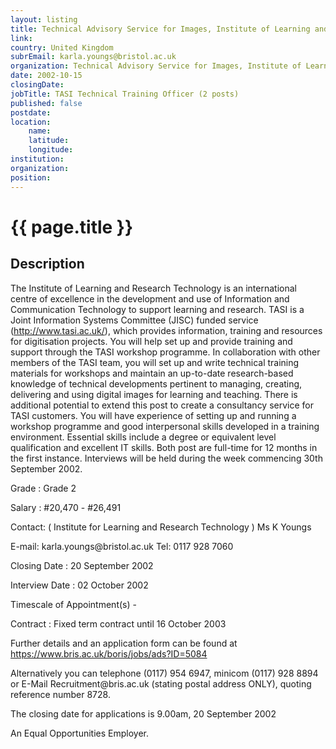 ```yaml
---
layout: listing
title: Technical Advisory Service for Images, Institute of Learning and Research Technology - TASI Technical Training Officer (2 posts)
link:
country: United Kingdom
subrEmail: karla.youngs@bristol.ac.uk
organization: Technical Advisory Service for Images, Institute of Learning and Research Technology 
date: 2002-10-15
closingDate: 
jobTitle: TASI Technical Training Officer (2 posts)
published: false
postdate:
location:
    name: 
    latitude: 
    longitude: 
institution: 
organization: 
position: 
--- 
```



# {{ page.title }}

## Description


<p>The Institute of Learning and Research Technology is an international centre of excellence in the development and use of Information and Communication Technology to support learning and research.  TASI is a Joint Information Systems Committee (JISC) funded service (<a href="http://www.tasi.ac.uk/">http://www.tasi.ac.uk/</a>), which provides information, training and resources for digitisation projects. You will help set up and provide training and support through the TASI workshop programme.  In collaboration with other members of the TASI team, you will set up and write technical training materials for workshops and maintain an up-to-date research-based knowledge of technical developments pertinent to managing, creating, delivering and using digital images for learning and teaching. There is additional potential to extend this post to create a consultancy service for TASI customers. You will have experience of setting up and running a workshop programme and good interpersonal skills developed in a training environment.  Essential skills include a degree or equivalent level qualification and excellent IT skills.  Both post are full-time for 12 months in the first instance.  Interviews will be held during the week commencing 30th September 2002.</p>

 <p>Grade : Grade 2</p>
 <p>Salary : #20,470 - #26,491</p>
 <p>Contact: ( Institute for Learning and Research Technology ) Ms K Youngs</p>
 <p>E-mail: karla.youngs@bristol.ac.uk Tel: 0117 928 7060</p>

 <p>Closing Date : 20 September 2002</p>
 <p>Interview Date : 02 October 2002</p>
 <p>Timescale of Appointment(s) -</p>
 <p>Contract : Fixed term contract until 16 October 2003</p>

 <p>Further details and an application form can be found at
<a href="https://www.bris.ac.uk/boris/jobs/ads?ID=5084">https://www.bris.ac.uk/boris/jobs/ads?ID=5084</a></p>
 <p>Alternatively you can telephone (0117) 954 6947, minicom (0117) 928
8894 or E-Mail Recruitment@bris.ac.uk (stating postal address ONLY), quoting reference number 8728.</p>

<p> The closing date for applications is 9.00am, 20 September 2002</p>
 <p>An Equal Opportunities Employer.</p>
